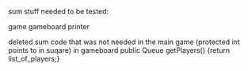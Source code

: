 sum stuff needed to be tested:

game
gameboard
printer

deleted sum code that was not needed in the main game (protected int points to in suqare)
in gameboard public Queue<Player> getPlayers() {return list_of_players;}